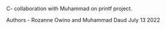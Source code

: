 C- collaboration with Muhammad on printf project.


Authors - Rozanne Owino and Muhammad Daud 
July 13 2022
